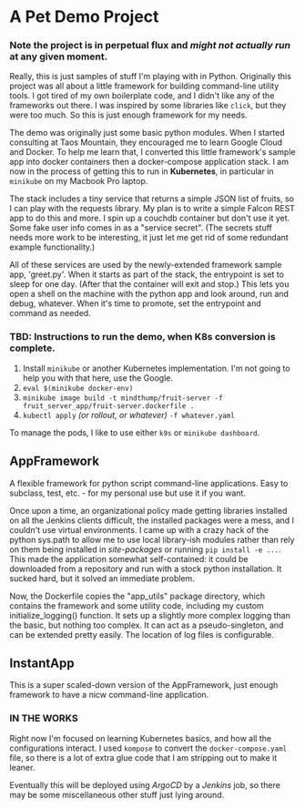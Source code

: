 # A Pet Demo Project

### Note the project is in perpetual flux and *might not actually run* at any given moment.

Really, this is just samples of stuff I'm playing with in Python.
Originally this project was all about a little framework for building command-line utility tools.
I got tired of my own boilerplate code, and I didn't like any of the frameworks out there.
I was inspired by some libraries like `click`, but they were too much.
So this is just enough framework for my needs.

The demo was originally just some basic python modules. When I started consulting at Taos Mountain, they encouraged me to learn Google Cloud and Docker. To help me learn that, I converted this little framework's sample app into docker containers then a docker-compose application stack. I am now in the process of getting this to run in **Kubernetes**, in particular in `minikube` on my Macbook Pro laptop.

The stack includes a tiny service that returns a simple JSON list of fruits, so I can play with the requests library.
My plan is to write a simple Falcon REST app to do this and more.
I spin up a couchdb container but don't use it yet.
Some fake user info comes in as a "service secret". (The secrets stuff needs more work to be interesting, it just let me get rid of some redundant example functionality.)

All of these services are used by the newly-extended framework sample app, 'greet.py'.
When it starts as part of the stack, the entrypoint is set to sleep for one day. (After that the container will exit and stop.)
This lets you open a shell on the machine with the python app and look around, run and debug, whatever.
When it's time to promote, set the entrypoint and command as needed.

### TBD: Instructions to run the demo, when K8s conversion is complete.

1. Install `minikube` or another Kubernetes implementation. I'm not going to help you with that here, use the Google.
2. `eval $(minikube docker-env)`
3. `minikube image build -t mindthump/fruit-server -f fruit_server_app/fruit-server.dockerfile .`
4. `kubectl apply` *(or rollout, or whatever)* `-f whatever.yaml`

To manage the pods, I like to use either `k9s` or `minikube dashboard`.

## AppFramework

A flexible framework for python script command-line applications. Easy to subclass, test, etc. - for my personal use but use it if you want.

Once upon a time, an organizational policy made getting libraries installed on all the Jenkins clients difficult, the installed packages were a mess, and I couldn't use virtual environments. I came up with a crazy hack of the python sys.path to allow me to use local library-ish modules rather than rely on them being installed in _site-packages_ or running `pip install -e ...`. This made the application somewhat self-contained: it could be downloaded from a repository and run with a stock python installation. It sucked hard, but it solved an immediate problem.

Now, the Dockerfile copies the "app_utils" package directory, which contains the framework and some utility code, including my custom initialize_logging() function. It sets up a slightly more complex logging than the basic, but nothing too complex. It can act as a pseudo-singleton, and can be extended pretty easily. The location of log files is configurable.

## InstantApp

This is a super scaled-down version of the AppFramework, just enough framework to have a nicw command-line application.
### IN THE WORKS

Right now I'm focused on learning Kubernetes basics, and how all the configurations interact. I used `kompose` to convert the `docker-compose.yaml` file, so there is a lot of extra glue code that I am stripping out to make it leaner.

Eventually this will be deployed using _ArgoCD_ by a _Jenkins_ job, so there may be some miscellaneous other stuff just lying around.